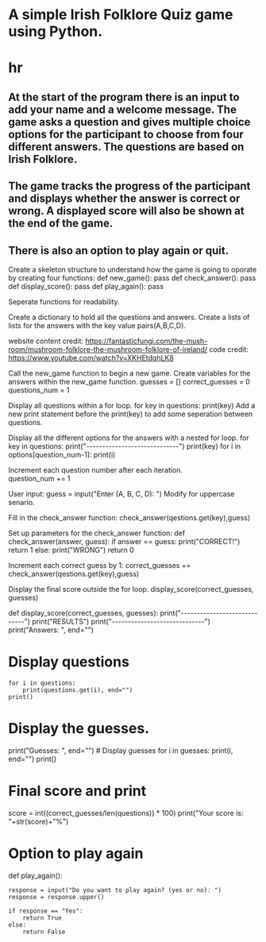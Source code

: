 # A simple Irish Folklore Quiz game using Python.
# hr
## At the start of the program there is an input to add your name and a welcome message. The game asks a question and gives multiple choice options for the participant to choose from four different answers. The questions are based on Irish Folklore.
## The game tracks the progress of the participant and displays whether the answer is correct or wrong. A displayed score will also be shown at the end of the game.
## There is also an option to play again or quit.


Create a skeleton structure to understand how the game is going to oporate by creating four functions:
def new_game():
    pass
def check_answer():
    pass
def display_score():
    pass
def play_again():
    pass

Seperate functions for readability.

Create a dictionary to hold all the questions and answers.
Create a lists of lists for the answers with the key value pairs(A,B,C,D).

website content credit: https://fantasticfungi.com/the-mush-room/mushroom-folklore-the-mushroom-folklore-of-ireland/
code credit: https://www.youtube.com/watch?v=XKHEtdqhLK8


Call the new_game function to begin a new game.
Create variables for the answers within the new_game function.
    guesses = []
    correct_guesses = 0
    questions_num = 1

 Display all questions within a for loop.
     for key in questions:
        print(key)
Add a new print statement before the print(key) to add some seperation between questions.


Display all the different options for the answers with a nested for loop.
    for key in questions:
        print("-----------------------------")
        print(key)
        for i in options[question_num-1]:
            print(i)

Increment each question number after each iteration.  
          question_num += 1 

User input: 
    guess = input("Enter (A, B, C, D): ") 
Modify for uppercase senario.

Fill in the check_answer function:
      check_answer(qestions.get(key),guess)

Set up parameters for the check_answer function:
def check_answer(answer, guess):
    if answer == guess:
        print("CORRECT!")
        return 1
    else:
        print("WRONG")
        return 0  

Increment each correct guess by 1:
correct_guesses += check_answer(qestions.get(key),guess)  

Display the final score outside the for loop.
  display_score(correct_guesses, guesses) 

  def display_score(correct_guesses, guesses):
    print("-----------------------------")
    print("RESULTS")
    print("-----------------------------")
    print("Answers: ", end="")
# Display questions
    for i in questions:
        print(questions.get(i), end="")
    print()

# Display the guesses.
  print("Guesses: ", end="")
     # Display guesses
    for i in guesses:
        print(i, end="")
    print()

# Final score and print
score = int((correct_guesses/len(questions)) * 100)
    print("Your score is: "+str(score)+"%")  

# Option to play again
def play_again():
    
    response = input("Do you want to play again? (yes or no): ")
    response = response.upper()

    if response == "Yes":
        return True
    else:
        return False       





